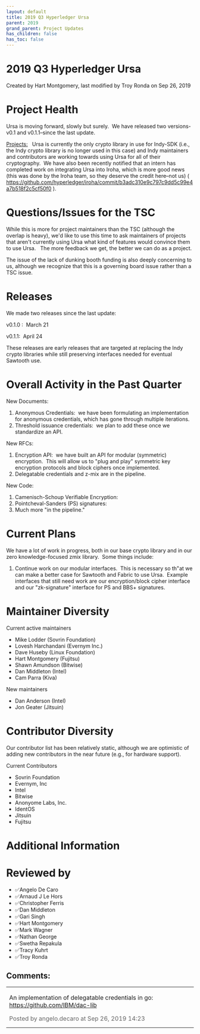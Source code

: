 ```yaml
---
layout: default
title: 2019 Q3 Hyperledger Ursa
parent: 2019
grand_parent: Project Updates
has_children: false
has_toc: false
---
```


# 2019 Q3 Hyperledger Ursa

Created by Hart Montgomery, last modified by Troy Ronda on Sep 26, 2019

# Project Health

Ursa is moving forward, slowly but surely.  We have released two
versions-v0.1 and v0.1.1–since the last update. 

<u>Projects:</u>   Ursa is currently the only crypto library in use for
Indy-SDK (i.e., the Indy crypto library is no longer used in this case)
and Indy maintainers and contributors are working towards using Ursa for
all of their cryptography.  We have also been recently notified that an
intern has completed work on integrating Ursa into Iroha, which is more
good news (this was done by the Iroha team, so they deserve the credit
here–not us) ( <a href="https://github.com/hyperledger/iroha/commit/b3adc310e9c797c9dd5c99e4a7b518f2c5cf50f0" class="external-link" rel="nofollow">https://github.com/hyperledger/iroha/commit/b3adc310e9c797c9dd5c99e4a7b518f2c5cf50f0</a>
).

# Questions/Issues for the TSC

While this is more for project maintainers than the TSC (although the
overlap is heavy), we'd like to use this time to ask maintainers of
projects that aren't currently using <span class="inline-comment-marker" ref="10b12f7f-9367-4202-a198-01c6906a0ec4">Ursa </span> <span class="inline-comment-marker" ref="fb509bfa-c852-4b29-800e-c5ea25ea588c">what kind of features would
convince them to use Ursa. </span>  The more feedback we get, the better
we can do as a project.

The issue of the lack of dunking booth funding is also deeply concerning
to us, although we recognize that this is a governing board issue rather
than a TSC issue. 

# Releases

We made two releases since the last update:

v0.1.0 :  March 21

v0.1.1:  April 24

These releases are early releases that are targeted at replacing the
Indy crypto libraries while still preserving interfaces needed for
eventual Sawtooth use.

# Overall Activity in the Past Quarter

New Documents:

1.  Anonymous Credentials:  we have been formulating an implementation
for anonymous credentials, which has gone through multiple
iterations.
2.  Threshold issuance credentials:  we plan to add these once we
standardize an API.

New RFCs:

1.  Encryption API:  we have built an API for modular (symmetric)
encryption.  This will allow us to "plug and play" symmetric key
encryption protocols and block ciphers once implemented.
2.  Delegatable credentials and z-mix are in the pipeline.

New Code:

1.  Camenisch-Schoup Verifiable Encryption:
2.  Pointcheval-Sanders (PS) signatures:
3.  Much more "in the pipeline."
# Current Plans

We have a lot of work in progress, both in our base crypto library and
in our zero knowledge-focused zmix library.  Some things include:

1.  Continue work on our modular interfaces.  This is necessary so th"at we can make a better case for Sawtooth and Fabric to use Ursa. 
Example interfaces that still need work are our encryption/block
cipher interface and our "zk-signature" interface for PS and BBS+
signatures.

# Maintainer Diversity

Current active maintainers

-   Mike Lodder (Sovrin Foundation)
-   Lovesh Harchandani (Evernym Inc.)
-   Dave Huseby (Linux Foundation)
-   Hart Montgomery (Fujitsu)
-   Shawn Amundson (Bitwise)
-   Dan Middleton (Intel)
-   Cam Parra (Kiva)

New maintainers

-   Dan Anderson (Intel)
-   Jon Geater (Jitsuin)

# Contributor Diversity

Our contributor list has been relatively static, although we are
optimistic of adding new contributors in the near future (e.g., for
hardware support).

Current Contributors

-   Sovrin Foundation
-   Evernym, Inc
-   Intel
-   Bitwise
-   <a href="https://anonyome.com/" class="external-link" rel="nofollow" style="text-decoration: none;text-align: center;">Anonyome Labs,
Inc.</a>
-   IdentOS
-   Jitsuin
-   Fujitsu

# Additional Information

# Reviewed by
-   ✅Angelo De Caro
-   ✅Arnaud J Le Hors
-   ✅Christopher Ferris
-   ✅Dan Middleton
-   ✅Gari Singh
-   ✅Hart Montgomery
-   ✅Mark Wagner
-   ✅Nathan George
-   ✅Swetha Repakula
-   ✅Tracy Kuhrt
-   ✅Troy Ronda



## Comments:

<table data-border="0" width="100%">
<colgroup>
<col style="width: 100%" />
</colgroup>
<tbody>
<tr class="odd">
<td><span id="comment-20024076"></span>
<p>An implementation of delegatable credentials in go:  <a href="https://github.com/IBM/dac-lib" class="external-link" rel="nofollow">https://github.com/IBM/dac-lib</a></p>
<div class="smallfont" data-align="left" style="color: #666666; width: 98%; margin-bottom: 10px;">
 Posted by angelo.decaro
at Sep 26, 2019 14:23 </div ></td>
</tr>
</tbody>
</table>




